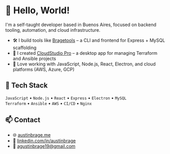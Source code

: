 # 👋 Hello, World!

I'm a self-taught developer based in Buenos Aires, focused on backend tooling, automation, and cloud infrastructure.

- 🛠️ I build tools like [Bragetools](https://brage.app) – a CLI and frontend for Express + MySQL scaffolding  
- 🧱 I created [CloudStudio Pro](https://cloudstudiopro.app) – a desktop app for managing Terraform and Ansible projects  
- 🧰 Love working with JavaScript, Node.js, React, Electron, and cloud platforms (AWS, Azure, GCP)

## 🚀 Tech Stack

`JavaScript` • `Node.js` • `React` • `Express` • `Electron` • `MySQL`  
`Terraform` • `Ansible` • `AWS` • `CI/CD` • `Nginx`

## 📫 Contact

- 🌐 [austinbrage.me](https://austinbrage.me)
- 💼 [linkedin.com/in/austinbrage](https://www.linkedin.com/in/austinbrage)
- 📩 agustinbrage19@gmail.com
